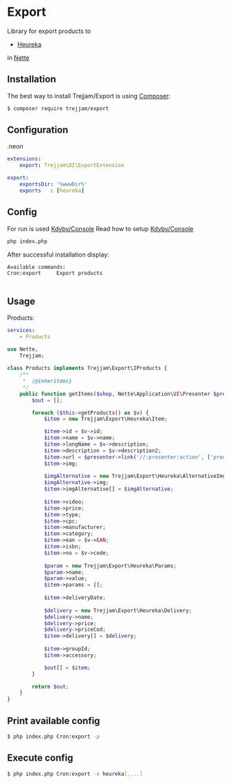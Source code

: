 Export
======

Library for export products to 
- [Heureka](http://www.heureka.cz/)

in [Nette](http://nette.org)

Installation
------------

The best way to install Trejjam/Export is using  [Composer](http://getcomposer.org/):

```sh
$ composer require trejjam/export
```

Configuration
-------------

.neon
```yml
extensions:
	export: Trejjam\DI\ExportExtension

export:
	exportsDir: '%wwwDir%'
    exports   : [heureka]
```
Config
------

For run is used [Kdyby/Console](https://github.com/kdyby/console)
Read how to setup [Kdyby/Console](https://github.com/Kdyby/Console/blob/master/docs/en/index.md)

```sh
php index.php
```

After successful installation display:

```sh
Available commands:
Cron:export     Export products
	
```

Usage
-----

Products:

```yml
services:
	- Products
```

```php
use Nette,
	Trejjam;
	
class Products implements Trejjam\Export\IProducts {
	/**
     *  {@inheritdoc}
     */
    public function getItems($shop, Nette\Application\UI\Presenter $presenter) {
        $out = [];

        foreach ($this->getProducts() as $v) {
            $item = new Trejjam\Export\Heureka\Item;

            $item->id = $v->id;
            $item->name = $v->name;
            $item->longName = $v->description;
            $item->description = $v->description2;
            $item->url = $presenter->link('//:presenter:action', ['productId' => $v->id,]);
            $item->img;
            
			$imgAlternative = new Trejjam\Export\Heureka\AlternativeImg;
            $imgAlternative->img;
            $item->imgAlternative[] = $imgAlternative;
   
            $item->video;
            $item->price;
            $item->type;
            $item->cpc;
            $item->manufacturer;
            $item->category;
            $item->ean = $v->EAN;
            $item->isbn;
            $item->no = $v->code;
   
            $param = new Trejjam\Export\Heureka\Params;
            $param->name;
            $param->value;
            $item->params = [];
   
            $item->deliveryDate;
   
            $delivery = new Trejjam\Export\Heureka\Delivery;
            $delivery->name;
            $delivery->price;
            $delivery->priceCod;
            $item->delivery[] = $delivery;
            
            $item->groupId;
            $item->accessory;

            $out[] = $item;
        }

        return $out;
    }
}
```

Print available config
----------------------
```sh
$ php index.php Cron:export -p
```

Execute config
----------------------
```sh
$ php index.php Cron:export -e heureka[,...]
```

